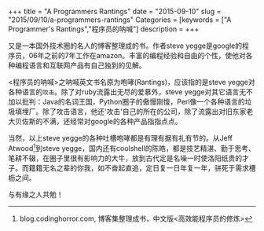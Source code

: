 +++
title = "A Programmers Rantings"
date = "2015-09-10"
slug = "2015/09/10/a-programmers-rantings"
Categories = [keywords = ["A Programmer's Rantings","程序员的呐喊"]
description = 
+++

又是一本国外技术圈的名人的博客整理成的书。作者steve yegge是google的程序员，06年之前的7年工作在amazon。丰富的编程经验和自由的个性，使他对各种编程语言和互联网产品有自己独到的见解。

<程序员的呐喊>之呐喊英文书名原为咆哮(Rantings)，应该指的是steve yegge对各种语言的`攻击`。除了对ruby流露出无尽的爱慕外，steve yegge对其它语言无不加以批判：Java的名词王国，Python圈子的傲慢刚愎，Perl像一个各种语言的垃圾填埋厂。除了攻击语言，他还'攻击'自己的所在的公司，除了流露出对旧东家老大贝佐斯的不满，还经常对google的各种产品指指点点。

当然，以上steve yegge的各种吐槽咆哮都是有理有据有礼有节的。从Jeff Atwood[^1]到steve yegge，国内还有coolshell的陈皓，都是技艺精湛、勤于思考、笔耕不辍，在圈子里很有影响力的大牛，放到古代定是名噪一时使洛阳纸贵的才子。而籍籍无名之辈的你我，如不奋起直追，定日复一日年复一年，骈死于需求槽枥之间。

与有缘之人共勉！


[^1]: blog.codinghorror.com, 博客集整理成书，中文版<高效能程序员的修炼>

